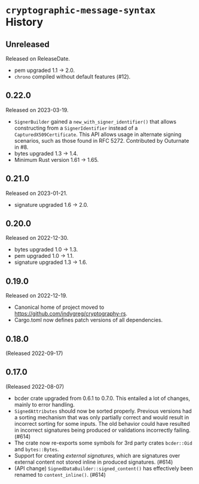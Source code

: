 # `cryptographic-message-syntax` History

<!-- next-header -->

## Unreleased

Released on ReleaseDate.

* pem upgraded 1.1 -> 2.0.
* ``chrono`` compiled without default features (#12).

## 0.22.0

Released on 2023-03-19.

* `SignerBuilder` gained a `new_with_signer_identifier()` that allows constructing
  from a `SignerIdentifier` instead of a `CapturedX509Certificate`. This API allows
  usage in alternate signing scenarios, such as those found in RFC 5272. Contributed
  by Outurnate in #8.
* bytes upgraded 1.3 -> 1.4.
* Minimum Rust version 1.61 -> 1.65.

## 0.21.0

Released on 2023-01-21.

* signature upgraded 1.6 -> 2.0.

## 0.20.0

Released on 2022-12-30.

* bytes upgraded 1.0 -> 1.3.
* pem upgraded 1.0 -> 1.1.
* signature upgraded 1.3 -> 1.6.

## 0.19.0

Released on 2022-12-19.

* Canonical home of project moved to https://github.com/indygreg/cryptography-rs.
* Cargo.toml now defines patch versions of all dependencies.

## 0.18.0

(Released 2022-09-17)

## 0.17.0

(Released 2022-08-07)

* bcder crate upgraded from 0.6.1 to 0.7.0. This entailed a lot of
  changes, mainly to error handling.
* `SignedAttributes` should now be sorted properly. Previous versions
  had a sorting mechanism that was only partially correct and would
  result in incorrect sorting for some inputs. The old behavior could
  have resulted in incorrect signatures being produced or validations
  incorrectly failing. (#614)
* The crate now re-exports some symbols for 3rd party crates
  `bcder::Oid` and `bytes::Bytes`.
* Support for creating *external signatures*, which are signatures
  over external content not stored inline in produced signatures.
  (#614)
* (API change) `SignedDataBuilder::signed_content()` has effectively
  been renamed to `content_inline()`. (#614)
